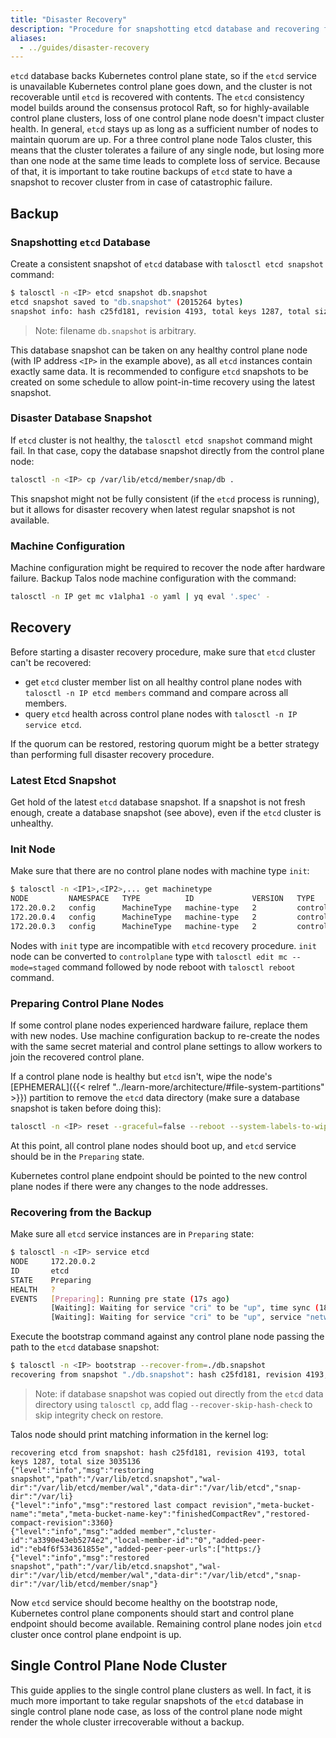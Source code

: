 ```yaml
---
title: "Disaster Recovery"
description: "Procedure for snapshotting etcd database and recovering from catastrophic control plane failure."
aliases:
  - ../guides/disaster-recovery
---
```


`etcd` database backs Kubernetes control plane state, so if the `etcd` service is unavailable
Kubernetes control plane goes down, and the cluster is not recoverable until `etcd` is recovered with contents.
The `etcd` consistency model builds around the consensus protocol Raft, so for highly-available control plane clusters,
loss of one control plane node doesn't impact cluster health.
In general, `etcd` stays up as long as a sufficient number of nodes to maintain quorum are up.
For a three control plane node Talos cluster, this means that the cluster tolerates a failure of any single node,
but losing more than one node at the same time leads to complete loss of service.
Because of that, it is important to take routine backups of `etcd` state to have a snapshot to recover cluster from
in case of catastrophic failure.

## Backup

### Snapshotting `etcd` Database

Create a consistent snapshot of `etcd` database with `talosctl etcd snapshot` command:

```bash
$ talosctl -n <IP> etcd snapshot db.snapshot
etcd snapshot saved to "db.snapshot" (2015264 bytes)
snapshot info: hash c25fd181, revision 4193, total keys 1287, total size 3035136
```

> Note: filename `db.snapshot` is arbitrary.

This database snapshot can be taken on any healthy control plane node (with IP address `<IP>` in the example above),
as all `etcd` instances contain exactly same data.
It is recommended to configure `etcd` snapshots to be created on some schedule to allow point-in-time recovery using the latest snapshot.

### Disaster Database Snapshot

If `etcd` cluster is not healthy, the `talosctl etcd snapshot` command might fail.
In that case, copy the database snapshot directly from the control plane node:

```bash
talosctl -n <IP> cp /var/lib/etcd/member/snap/db .
```

This snapshot might not be fully consistent (if the `etcd` process is running), but it allows
for disaster recovery when latest regular snapshot is not available.

### Machine Configuration

Machine configuration might be required to recover the node after hardware failure.
Backup Talos node machine configuration with the command:

```bash
talosctl -n IP get mc v1alpha1 -o yaml | yq eval '.spec' -
```

## Recovery

Before starting a disaster recovery procedure, make sure that `etcd` cluster can't be recovered:

* get `etcd` cluster member list on all healthy control plane nodes with `talosctl -n IP etcd members` command and compare across all members.
* query `etcd` health across control plane nodes with `talosctl -n IP service etcd`.

If the quorum can be restored, restoring quorum might be a better strategy than performing full disaster recovery
procedure.

### Latest Etcd Snapshot

Get hold of the latest `etcd` database snapshot.
If a snapshot is not fresh enough, create a database snapshot (see above),  even if the `etcd` cluster is unhealthy.

### Init Node

Make sure that there are no control plane nodes with machine type `init`:

```bash
$ talosctl -n <IP1>,<IP2>,... get machinetype
NODE         NAMESPACE   TYPE          ID             VERSION   TYPE
172.20.0.2   config      MachineType   machine-type   2         controlplane
172.20.0.4   config      MachineType   machine-type   2         controlplane
172.20.0.3   config      MachineType   machine-type   2         controlplane
```

Nodes with `init` type are incompatible with `etcd` recovery procedure.
`init` node can be converted to `controlplane` type with `talosctl edit mc --mode=staged` command followed
by node reboot with `talosctl reboot` command.

### Preparing Control Plane Nodes

If some control plane nodes experienced hardware failure, replace them with new nodes.
Use machine configuration backup to re-create the nodes with the same secret material and control plane settings
to allow workers to join the recovered control plane.

If a control plane node is healthy but `etcd` isn't, wipe the node's [EPHEMERAL]({{< relref "../learn-more/architecture/#file-system-partitions" >}}) partition to remove the `etcd`
data directory (make sure a database snapshot is taken before doing this):

```bash
talosctl -n <IP> reset --graceful=false --reboot --system-labels-to-wipe=EPHEMERAL
```

At this point, all control plane nodes should boot up, and `etcd` service should be in the `Preparing` state.

Kubernetes control plane endpoint should be pointed to the new control plane nodes if there were
any changes to the node addresses.

### Recovering from the Backup

Make sure all `etcd` service instances are in `Preparing` state:

```bash
$ talosctl -n <IP> service etcd
NODE     172.20.0.2
ID       etcd
STATE    Preparing
HEALTH   ?
EVENTS   [Preparing]: Running pre state (17s ago)
         [Waiting]: Waiting for service "cri" to be "up", time sync (18s ago)
         [Waiting]: Waiting for service "cri" to be "up", service "networkd" to be "up", time sync (20s ago)
```

Execute the bootstrap command against any control plane node passing the path to the `etcd` database snapshot:

```bash
$ talosctl -n <IP> bootstrap --recover-from=./db.snapshot
recovering from snapshot "./db.snapshot": hash c25fd181, revision 4193, total keys 1287, total size 3035136
```

> Note: if database snapshot was copied out directly from the `etcd` data directory using `talosctl cp`,
> add flag `--recover-skip-hash-check` to skip integrity check on restore.

Talos node should print matching information in the kernel log:

```log
recovering etcd from snapshot: hash c25fd181, revision 4193, total keys 1287, total size 3035136
{"level":"info","msg":"restoring snapshot","path":"/var/lib/etcd.snapshot","wal-dir":"/var/lib/etcd/member/wal","data-dir":"/var/lib/etcd","snap-dir":"/var/li}
{"level":"info","msg":"restored last compact revision","meta-bucket-name":"meta","meta-bucket-name-key":"finishedCompactRev","restored-compact-revision":3360}
{"level":"info","msg":"added member","cluster-id":"a3390e43eb5274e2","local-member-id":"0","added-peer-id":"eb4f6f534361855e","added-peer-peer-urls":["https:/}
{"level":"info","msg":"restored snapshot","path":"/var/lib/etcd.snapshot","wal-dir":"/var/lib/etcd/member/wal","data-dir":"/var/lib/etcd","snap-dir":"/var/lib/etcd/member/snap"}
```

Now `etcd` service should become healthy on the bootstrap node, Kubernetes control plane components
should start and control plane endpoint should become available.
Remaining control plane nodes join `etcd` cluster once control plane endpoint is up.

## Single Control Plane Node Cluster

This guide applies to the single control plane clusters as well.
In fact, it is much more important to take regular snapshots of the `etcd` database in single control plane node
case, as loss of the control plane node might render the whole cluster irrecoverable without a backup.
